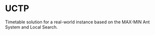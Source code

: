 # UCTP
Timetable solution for a real-world instance based on the MAX-MIN Ant System and Local Search.
